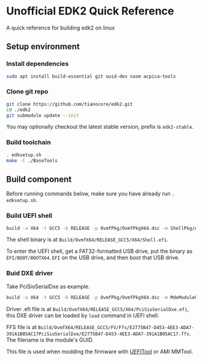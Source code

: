 # Unofficial EDK2 Quick Reference

A quick reference for building edk2 on linux

## Setup environment

### Install dependencies
 
```bash
sudo apt install build-essential git uuid-dev nasm acpica-tools 
```

### Clone git repo

```bash
git clone https://github.com/tianocore/edk2.git
cd ./edk2
git submodule update --init
```

You may optionally checkout the latest stable version, prefix is `edk2-stable`.

### Build toolchain

```bash
. edksetup.sh
make -C ./BaseTools
```


## Build component

Before running commands below, make sure you have already run `. edksetup.sh`.

### Build UEFI shell

```bash
build -a X64 -t GCC5 -b RELEASE -p OvmfPkg/OvmfPkgX64.dsc -m ShellPkg/Application/Shell/Shell.inf
```

The shell binary is at `Build/OvmfX64/RELEASE_GCC5/X64/Shell.efi`.

To enter the UEFI shell, get a FAT32-formatted USB drive, put the binary as `EFI/BOOT/BOOTX64.EFI` on the USB drive, and then boot that USB drive.


### Buid DXE driver

Take PciSioSerialDxe as example.

```bash
build -a X64 -t GCC5 -b RELEASE -p OvmfPkg/OvmfPkgX64.dsc -m MdeModulePkg/Bus/Pci/PciSioSerialDxe/PciSioSerialDxe.inf
```

Driver .efi file is at `Build/OvmfX64/RELEASE_GCC5/X64/PciSioSerialDxe.efi`, this DXE driver can be loaded by `load` command in UEFI shell.

FFS file is at `Build/OvmfX64/RELEASE_GCC5/FV/Ffs/E2775B47-D453-4EE3-ADA7-391A1B05AC17PciSioSerialDxe/E2775B47-D453-4EE3-ADA7-391A1B05AC17.ffs`. The filename is the module's GUID.

This file is used when modding the firmware with [UEFITool](https://github.com/LongSoft/UEFITool) or AMI MMTool.
